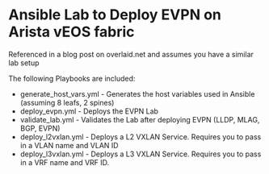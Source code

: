 # Ansible Lab to Deploy EVPN on Arista vEOS fabric

Referenced in a blog post on overlaid.net and assumes you have a similar lab setup

The following Playbooks are included:

- generate_host_vars.yml - Generates the host variables used in Ansible (assuming 8 leafs, 2 spines)
- deploy_evpn.yml - Deploys the EVPN Lab
- validate_lab.yml - Validates the Lab after deploying EVPN (LLDP, MLAG, BGP, EVPN)
- deploy_l2vxlan.yml - Deploys a L2 VXLAN Service. Requires you to pass in a VLAN name and VLAN ID
- deploy_l3vxlan.yml - Deploys a L3 VXLAN Service. Requires you to pass in a VRF name and VRF ID.

